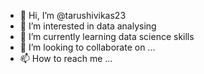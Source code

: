 - 👋 Hi, I’m @tarushivikas23
- 👀 I’m interested in data analysing
- 🌱 I’m currently learning data science skills 
- 💞️ I’m looking to collaborate on ...
- 📫 How to reach me ...

<!---
tarushivikas23/tarushivikas23 is a ✨ special ✨ repository because its `README.md` (this file) appears on your GitHub profile.
You can click the Preview link to take a look at your changes.
--->
